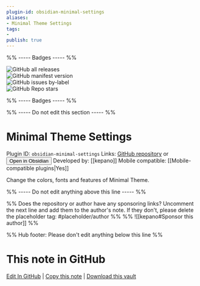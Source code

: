 ```yaml
---
plugin-id: obsidian-minimal-settings
aliases:
- Minimal Theme Settings
tags: 
- 
publish: true
---
```


%% ----- Badges ----- %%

![GitHub all releases](https://img.shields.io/github/downloads/kepano/obsidian-minimal-settings/total?color=573E7A&logo=github&style=for-the-badge)   
![GitHub manifest version](https://img.shields.io/github/manifest-json/v/kepano/obsidian-minimal-settings?color=573E7A&logo=github&style=for-the-badge)   
![GitHub issues by-label](https://img.shields.io/github/issues/kepano/obsidian-minimal-settings/help%20wanted?color=573E7A&logo=github&style=for-the-badge)   
![GitHub Repo stars](https://img.shields.io/github/stars/kepano/obsidian-minimal-settings?color=573E7A&logo=github&style=for-the-badge)

%% ----- Badges ----- %%

%% ----- Do not edit this section ----- %%

# Minimal Theme Settings

Plugin ID: `obsidian-minimal-settings`
Links: [GitHub repository](https://github.com/kepano/obsidian-minimal-settings) or [<button id=HH>Open in Obsidian</button>](obsidian://show-plugin?id=obsidian-minimal-settings)
Developed by: [[kepano]]
Mobile compatible: [[Mobile-compatible plugins|Yes]]

Change the colors, fonts and features of Minimal Theme.

%% ----- Do not edit anything above this line ----- %% 

%% Does the repository or author have any sponsoring links? Uncomment the next line and add them to the author's note. If they don't, please delete the placeholder tag: #placeholder/author %%
%% ![[kepano#Sponsor this author]] %%

%% Hub footer: Please don't edit anything below this line %%

# This note in GitHub

<span class="git-footer">[Edit In GitHub](https://github.dev/obsidian-community/obsidian-hub/blob/main/02%20-%20Community%20Expansions/02.05%20All%20Community%20Expansions/Plugins/obsidian-minimal-settings.md "git-hub-edit-note") | [Copy this note](https://raw.githubusercontent.com/obsidian-community/obsidian-hub/main/02%20-%20Community%20Expansions/02.05%20All%20Community%20Expansions/Plugins/obsidian-minimal-settings.md "git-hub-copy-note") | [Download this vault](https://github.com/obsidian-community/obsidian-hub/archive/refs/heads/main.zip "git-hub-download-vault") </span>
